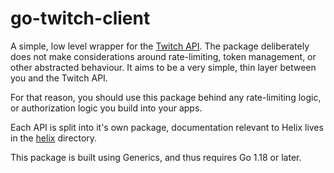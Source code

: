 # go-twitch-client

A simple, low level wrapper for the [Twitch API](https://dev.twitch.tv). The package deliberately does not make considerations around rate-limiting, token management, or other abstracted behaviour. It aims to be a very simple, thin layer between you and the Twitch API.

For that reason, you should use this package behind any rate-limiting logic, or authorization logic you build into your apps.

Each API is split into it's own package, documentation relevant to Helix lives in the [helix](helix/README.md) directory.

This package is built using Generics, and thus requires Go 1.18 or later.
